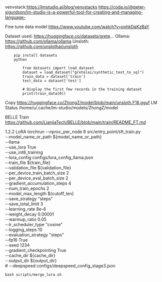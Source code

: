 venvstack:https://lmstudio.ai/blog/venvstacks
https://coda.io/@peter-sigurdson/lm-studio-is-a-powerful-tool-for-creating-and-managing-language-

Fine tune data model
	https://www.youtube.com/watch?v=pxhkDaKzBaY

Dataset used: https://huggingface.co/datasets/grete...
Ollama: https://github.com/ollama/ollama
Unsloth: https://github.com/unslothai/unsloth

		pip install datasets
		python
			
			from datasets import load_dataset
			dataset = load_dataset("gretelai/synthetic_text_to_sql")
			train_data = dataset['train']
			test_data = dataset['test']

			# Display the first few records in the training dataset
			print(train_data[0])

Copy https://huggingface.co/ZhongZ/model/blob/main/unsloth.F16.gguf LM Status /home/u/.cache/lm-studio/models/ZhongZ/model

BELLE Train
	https://github.com/LianjiaTech/BELLE/blob/main/train/README_FT.md

1.2.2 LoRA
torchrun --nproc_per_node 8 src/entry_point/sft_train.py \
    --model_name_or_path ${model_name_or_path} \
    --llama \
    --use_lora True \
    --use_int8_training \
    --lora_config configs/lora_config_llama.json \
    --train_file ${train_file} \
    --validation_file ${validation_file} \
    --per_device_train_batch_size 2 \
    --per_device_eval_batch_size 2 \
    --gradient_accumulation_steps 4 \
    --num_train_epochs 2 \
    --model_max_length ${cutoff_len} \
    --save_strategy "steps" \
    --save_total_limit 3 \
    --learning_rate 8e-6 \
    --weight_decay 0.00001 \
    --warmup_ratio 0.05 \
    --lr_scheduler_type "cosine" \
    --logging_steps 10 \
    --evaluation_strategy "steps" \
    --fp16 True \
    --seed 1234 \
    --gradient_checkpointing True \
    --cache_dir ${cache_dir} \
    --output_dir ${output_dir} \
    # --deepspeed configs/deepspeed_config_stage3.json
	
	bash scripts/merge_lora.sh
